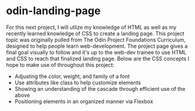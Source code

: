 # odin-landing-page

For this next project, I will utlize my knowledge of HTML as well as 
my recently learned knowledge of CSS to create a landing page. This 
project topic was originally pulled from The Odin Project Foundations
Curriculum, designed to help people learn web-development. The project
page gives a final goal visually to follow and it's up to the web-dev 
trainee to use HTML and CSS to reach that finalized landing page. 
Below are the CSS concepts I hope to make use of throughout this project:

* Adjusting the color, weight, and family of a font
* Use attributes like class to help customize elements
* Showing an understanding of the cascade through efficient use of the above
* Positioning elements in an organized manner via Flexbox

